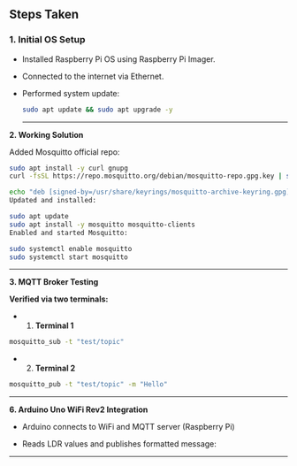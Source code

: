 ## Steps Taken

### 1. Initial OS Setup
- Installed Raspberry Pi OS using Raspberry Pi Imager.
- Connected to the internet via Ethernet.
- Performed system update:
  
  ```bash
  sudo apt update && sudo apt upgrade -y
  ````
  ---
  

**2. Working Solution**

Added Mosquitto official repo:

````bash
sudo apt install -y curl gnupg
curl -fsSL https://repo.mosquitto.org/debian/mosquitto-repo.gpg.key | sudo tee /usr/share/keyrings/mosquitto-archive-keyring.gpg > /dev/null

echo "deb [signed-by=/usr/share/keyrings/mosquitto-archive-keyring.gpg] http://repo.mosquitto.org/debian bookworm main" | sudo tee /etc/apt/sources.list.d/mosquitto.list > /dev/null
Updated and installed:
````

````bash
sudo apt update
sudo apt install -y mosquitto mosquitto-clients
Enabled and started Mosquitto:
````

````bash
sudo systemctl enable mosquitto
sudo systemctl start mosquitto
````
---

**3. MQTT Broker Testing**

**Verified via two terminals:**

- 1. **Terminal 1**
````bash
mosquitto_sub -t "test/topic"
````
- 2. **Terminal 2**

````bash    
mosquitto_pub -t "test/topic" -m "Hello"
````
---

**6. Arduino Uno WiFi Rev2 Integration**

- Arduino connects to WiFi and MQTT server (Raspberry Pi)

- Reads LDR values and publishes formatted message:

--- 
